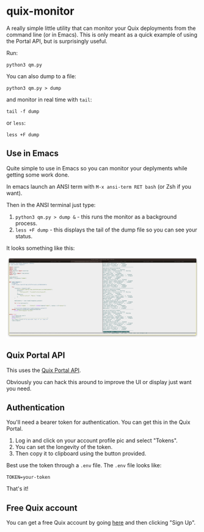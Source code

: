 # quix-monitor

A really simple little utility that can monitor your Quix deployments from the command line (or in Emacs). This is only meant as a quick example of using the Portal API, but is surprisingly useful.

Run:

``` shell
python3 qm.py
```

You can also dump to a file:

``` shell
python3 qm.py > dump
```

and monitor in real time with `tail`:

``` shell
tail -f dump
```

or `less`:

``` shell
less +F dump
```

## Use in Emacs

Quite simple to use in Emacs so you can monitor your deplyments while getting some work done.

In emacs launch an ANSI term with `M-x ansi-term RET bash` (or Zsh if you want).

Then in the ANSI terminal just type:

1. `python3 qm.py > dump &` - this runs the monitor as a background process.
2. `less +F dump` - this displays the tail of the dump file so you can see your status.

It looks something like this:

![Quix Monitor in Emacs](./images/quix-monitor-emacs.png)


## Quix Portal API

This uses the [Quix Portal API](https://quix.io/docs/apis/portal-api.html).

Obviously you can hack this around to improve the UI or display just want you need.

## Authentication

You'll need a bearer token for authentication. You can get this in the Quix Portal. 

1. Log in and click on your account profile pic and select "Tokens". 
2. You can set the longevity of the token. 
3. Then copy it to clipboard using the button provided.

Best use the token through a `.env` file. The `.env` file looks like:

``` text
TOKEN=your-token
```

That's it!

## Free Quix account

You can get a free Quix account by going [here](https://quix.io) and then clicking "Sign Up".

